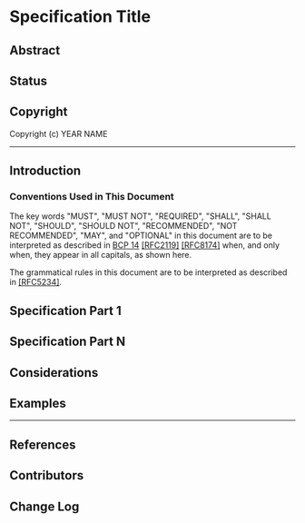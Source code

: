 # Specification Title

## Abstract

<!-- Describe the thing specified -->

<!-- Describe this document -->

## Status

<!-- Describe the status of this specification -->

## Copyright

Copyright (c) YEAR NAME

<!-- Add copyright information -->

---

## Introduction

<!-- Describe the thing specified, where does it come from, basic definition -->

### Conventions Used in This Document

The key words "MUST", "MUST NOT", "REQUIRED", "SHALL", "SHALL NOT", "SHOULD", "SHOULD NOT", "RECOMMENDED", "NOT RECOMMENDED", "MAY", and "OPTIONAL" in this document are to be interpreted as described in [BCP 14](https://www.rfc-editor.org/bcp/bcp14) [[RFC2119]](https://www.rfc-editor.org/rfc/rfc2119) [[RFC8174]](https://www.rfc-editor.org/rfc/rfc8174) when, and only when, they appear in all capitals, as shown here.

The grammatical rules in this document are to be interpreted as described in [[RFC5234]](https://www.rfc-editor.org/rfc/rfc5234).

## Specification Part 1

<!-- First part of the specification (e.g. Grammar) -->

<!-- More parts of  the specification -->

## Specification Part N

<!-- Last part of  the specification -->

## Considerations

<!-- Usage Considerations -->

<!-- Security Considerations -->

## Examples

<!-- Examples for the specification -->

---

## References

<!-- References used in this specification -->

## Contributors

<!-- List of contributors -->

## Change Log

<!-- Changes made to the specification -->
